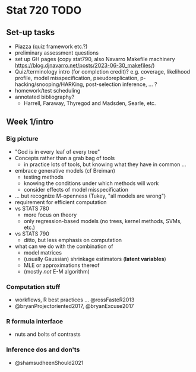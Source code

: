 # Stat 720 TODO

## Set-up tasks

* Piazza (quiz framework etc.?)
* preliminary assessment questions
* set up GH pages (copy stat790, also Navarro Makefile machinery <https://blog.djnavarro.net/posts/2023-06-30_makefiles/>)
* Quiz/terminology intro (for completion credit)? e.g. coverage, likelihood profile, model misspecification, pseudoreplication, p-hacking/snooping/HARKing, post-selection inference, ... ?
* homework/test scheduling
* annotated bibliography?
   * Harrell, Faraway, Thyregod and Madsden, Searle, etc.

## Week 1/intro

### Big picture

* "God is in every leaf of every tree"
* Concepts rather than a grab bag of tools 
   * in practice lots of tools, but knowing what they have in common ...
* embrace generative models (cf Breiman)
    * testing methods
	* knowing the conditions under which methods will work
	* consider effects of model misspecification
* ... but recognize M-openness (Tukey, "all models are wrong")
* requirement for efficient computation
* vs STATS 780
   * more focus on theory
   * only regression-based models (no trees, kernel methods, SVMs, etc.)
* vs STATS 790
   * ditto, but less emphasis on computation
* what can we do with the combination of
   * model matrices
   * (usually Gaussian) shrinkage estimators (**latent variables**)
   * MLE or approximations thereof
   * (mostly *not* E-M algorithm)

### Computation stuff

* workflows, R best practices ...  @rossFasteR2013
* @bryanProjectoriented2017, @bryanExcuse2017

### R formula interface

* nuts and bolts of contrasts

### Inference dos and don'ts

* @shamsudheenShould2021

